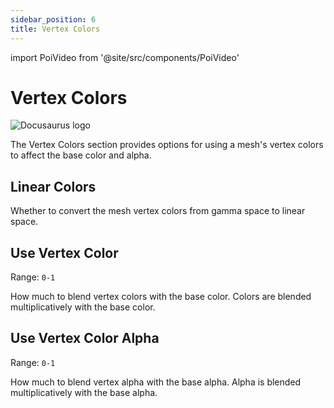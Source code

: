 ```yaml
---
sidebar_position: 6
title: Vertex Colors
---
```

import PoiVideo from '@site/src/components/PoiVideo'

# Vertex Colors

![Docusaurus logo](/img/CirclelogoBig.png)

The Vertex Colors section provides options for using a mesh's vertex colors to affect the base color and alpha. 

## Linear Colors

Whether to convert the mesh vertex colors from gamma space to linear space.

## Use Vertex Color

Range: `0-1`

How much to blend vertex colors with the base color. Colors are blended multiplicatively with the base color.

## Use Vertex Color Alpha

Range: `0-1`

How much to blend vertex alpha with the base alpha. Alpha is blended multiplicatively with the base alpha.
